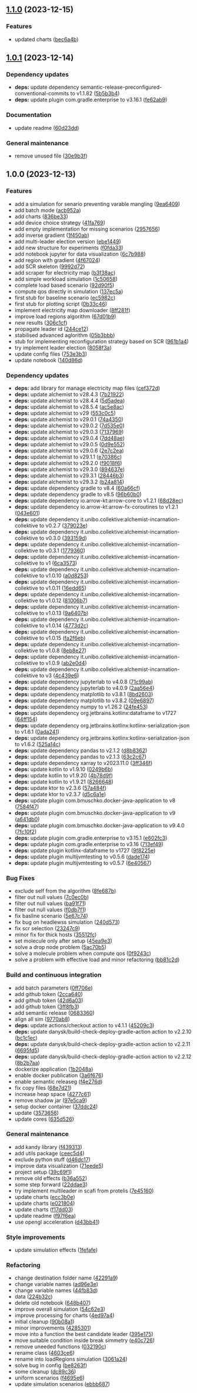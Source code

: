 ## [1.1.0](https://github.com/nicolasfara/reconfiguration-experiments/compare/1.0.1...1.1.0) (2023-12-15)


### Features

* updated charts ([bec6a4b](https://github.com/nicolasfara/reconfiguration-experiments/commit/bec6a4b4aef24a5e40b71644ab2fdf60d21653b8))

## [1.0.1](https://github.com/nicolasfara/reconfiguration-experiments/compare/1.0.0...1.0.1) (2023-12-14)


### Dependency updates

* **deps:** update dependency semantic-release-preconfigured-conventional-commits to v1.1.82 ([5b5b3b4](https://github.com/nicolasfara/reconfiguration-experiments/commit/5b5b3b49c15e90c1f260b3f6bab4d96f76a82026))
* **deps:** update plugin com.gradle.enterprise to v3.16.1 ([fe62ab9](https://github.com/nicolasfara/reconfiguration-experiments/commit/fe62ab9d0901047f73adf5e279e923df4e9b0e36))


### Documentation

* update readme ([60d23dd](https://github.com/nicolasfara/reconfiguration-experiments/commit/60d23dd576c667361defd226ab87c8163a8e7e98))


### General maintenance

* remove unused file ([30e9b3f](https://github.com/nicolasfara/reconfiguration-experiments/commit/30e9b3f39087d107c6f3b090f47db4080f835d85))

## 1.0.0 (2023-12-13)


### Features

* add a simulation for senario preventing varable mangling ([9ea6409](https://github.com/nicolasfara/reconfiguration-experiments/commit/9ea640907d1e230a9d6742bcda53eb17e3d59caf))
* add batch mode ([acb952a](https://github.com/nicolasfara/reconfiguration-experiments/commit/acb952a324db0186fd5e1ef9e86be23eb535b630))
* add charts ([836be33](https://github.com/nicolasfara/reconfiguration-experiments/commit/836be338590ef1940634057e8666b822ef952de7))
* add device choice strategy ([41fa769](https://github.com/nicolasfara/reconfiguration-experiments/commit/41fa769987f23713e43cb9f012a6f1fe6099ee89))
* add empty implementation for missing scenarios ([2957656](https://github.com/nicolasfara/reconfiguration-experiments/commit/2957656b94aaae98fb31d2055d89240339ffd157))
* add inverse gradient ([1f450ab](https://github.com/nicolasfara/reconfiguration-experiments/commit/1f450ab7a7940f38b21757ee76da8157294c4612))
* add multi-leader election version ([ebe1449](https://github.com/nicolasfara/reconfiguration-experiments/commit/ebe1449f546376f271f0eaa5750e6f9f166c5e76))
* add new structure for experiments ([f0fda33](https://github.com/nicolasfara/reconfiguration-experiments/commit/f0fda3317336e87c0a3150cd56f439a52a692677))
* add notebook jupyter for data visualization ([6c7b988](https://github.com/nicolasfara/reconfiguration-experiments/commit/6c7b9882141c9bfbb1d040927c2764432a807f53))
* add region with gradient ([4f67024](https://github.com/nicolasfara/reconfiguration-experiments/commit/4f670241df4d4ebc07ad482308155c20f876bd77))
* add SCR skeleton ([9992d72](https://github.com/nicolasfara/reconfiguration-experiments/commit/9992d727460941ac439b0989d2b1af0d38fb04d3))
* add scraper for electricity map ([b3f38ac](https://github.com/nicolasfara/reconfiguration-experiments/commit/b3f38ac0c8242546210439caa101a484eb8ddee2))
* add simple workload simulation ([1c50658](https://github.com/nicolasfara/reconfiguration-experiments/commit/1c5065874a1efa0d9e8d2d46cbd348235157ed72))
* complete load based scenario ([92d90f5](https://github.com/nicolasfara/reconfiguration-experiments/commit/92d90f500fa61a98f40cd43fe1f3d8ea867e4b10))
* compute qos directly in simulation ([137ec5a](https://github.com/nicolasfara/reconfiguration-experiments/commit/137ec5afd71f7f76e555dc6677ea9fbc821ea7bf))
* first stub for baseline scenario ([ec5982c](https://github.com/nicolasfara/reconfiguration-experiments/commit/ec5982c4612aa23084eea18dcd06120dd12a80a8))
* first stub for plotting script ([0b33c46](https://github.com/nicolasfara/reconfiguration-experiments/commit/0b33c46239809e8760f0f49a9f0a00d6d565803c))
* implement electricity map downloader ([8ff281f](https://github.com/nicolasfara/reconfiguration-experiments/commit/8ff281f4c10f558db158ae6d4d4af678fdf0db92))
* improve load regions algorithm ([67d01b9](https://github.com/nicolasfara/reconfiguration-experiments/commit/67d01b963d0f385290307933033a0dff0ef3e8ee))
* new results ([306c1cf](https://github.com/nicolasfara/reconfiguration-experiments/commit/306c1cfe996ddf0c035257d7f05e008f1bc243d0))
* propagate leader id ([244ce12](https://github.com/nicolasfara/reconfiguration-experiments/commit/244ce1219b3348b568811457b3cfcdbce5393a40))
* stabilised advanced aglorithm ([05b3bbb](https://github.com/nicolasfara/reconfiguration-experiments/commit/05b3bbb269c0fae510cfd29c017df4a5960a1d4e))
* stub for implementing reconfiguration strategy based on SCR ([961b1a4](https://github.com/nicolasfara/reconfiguration-experiments/commit/961b1a4b08a04546852618f62f1ac3c7946d8fa2))
* try implement leader election ([8058f3a](https://github.com/nicolasfara/reconfiguration-experiments/commit/8058f3a87e57c52a5cdd4dffeb2577b0610f7302))
* update config files ([753e3b3](https://github.com/nicolasfara/reconfiguration-experiments/commit/753e3b330070c166f430cf429290a2966731c005))
* update notebook ([140d86d](https://github.com/nicolasfara/reconfiguration-experiments/commit/140d86d349836c9a80062d87011c5c84b1a0aa43))


### Dependency updates

* **deps:** add library for manage electricity map files ([cef372d](https://github.com/nicolasfara/reconfiguration-experiments/commit/cef372d5ab4a563c633ba7a3308da51b0a099211))
* **deps:** update alchemist to v28.4.3 ([7b21922](https://github.com/nicolasfara/reconfiguration-experiments/commit/7b21922ab5edc36201cee696349b40dc25ea99a1))
* **deps:** update alchemist to v28.4.4 ([5d5adea](https://github.com/nicolasfara/reconfiguration-experiments/commit/5d5adea760baa6321b776113f7edd659d5f6b6b5))
* **deps:** update alchemist to v28.5.4 ([ac5e8ac](https://github.com/nicolasfara/reconfiguration-experiments/commit/ac5e8ac040321a3afbb5e496406058291ed32ffc))
* **deps:** update alchemist to v29 ([553c0c5](https://github.com/nicolasfara/reconfiguration-experiments/commit/553c0c52145ca1a51f94c43fcff6499fcbbb9d7f))
* **deps:** update alchemist to v29.0.1 ([74a4350](https://github.com/nicolasfara/reconfiguration-experiments/commit/74a4350a3415bf1e675b5741fdce201fddecf08c))
* **deps:** update alchemist to v29.0.2 ([7d535e0](https://github.com/nicolasfara/reconfiguration-experiments/commit/7d535e0e96f9c960e562f2ea60f339f6e8fe18a7))
* **deps:** update alchemist to v29.0.3 ([7137969](https://github.com/nicolasfara/reconfiguration-experiments/commit/7137969aeae8e42afb333edcc16d76c0b6879500))
* **deps:** update alchemist to v29.0.4 ([7dd48ae](https://github.com/nicolasfara/reconfiguration-experiments/commit/7dd48aea773e07e92b3406223dbd0c29c6de8a71))
* **deps:** update alchemist to v29.0.5 ([0d9e552](https://github.com/nicolasfara/reconfiguration-experiments/commit/0d9e552bdb41c22a7ae125044f01dd9a93fe7b1e))
* **deps:** update alchemist to v29.0.6 ([2e7c2ea](https://github.com/nicolasfara/reconfiguration-experiments/commit/2e7c2eaccb2cb3d6aef10131f9f800e2fe584e76))
* **deps:** update alchemist to v29.1.1 ([e70386c](https://github.com/nicolasfara/reconfiguration-experiments/commit/e70386c8494d211cd98775af02e75215e0dc102f))
* **deps:** update alchemist to v29.2.0 ([f9018f6](https://github.com/nicolasfara/reconfiguration-experiments/commit/f9018f697714f15e5cc0c0a205e2ed9b3f36330f))
* **deps:** update alchemist to v29.3.0 ([894637e](https://github.com/nicolasfara/reconfiguration-experiments/commit/894637e6faef33d9b3564f83a1b4ad9653c1cecc))
* **deps:** update alchemist to v29.3.1 ([28446b3](https://github.com/nicolasfara/reconfiguration-experiments/commit/28446b3cfb9ea9d2357c1af454b176be09def9aa))
* **deps:** update alchemist to v29.3.2 ([b24a814](https://github.com/nicolasfara/reconfiguration-experiments/commit/b24a81430cdf7746dfa2fc7246bfd9a78574d5e5))
* **deps:** update dependency gradle to v8.4 ([60a66cf](https://github.com/nicolasfara/reconfiguration-experiments/commit/60a66cf828bbe027aa2ef62f6fa4d1f844701b18))
* **deps:** update dependency gradle to v8.5 ([96b60b0](https://github.com/nicolasfara/reconfiguration-experiments/commit/96b60b03f71c93192dcfbb812b430ea07f4ba9b2))
* **deps:** update dependency io.arrow-kt:arrow-core to v1.2.1 ([68d28ec](https://github.com/nicolasfara/reconfiguration-experiments/commit/68d28ec45440dcda80ba826dd4f5147610e813d4))
* **deps:** update dependency io.arrow-kt:arrow-fx-coroutines to v1.2.1 ([043e601](https://github.com/nicolasfara/reconfiguration-experiments/commit/043e601cad661ed5d4427e0cdcd45120bd894d42))
* **deps:** update dependency it.unibo.collektive:alchemist-incarnation-collektive to v0.2.7 ([379023e](https://github.com/nicolasfara/reconfiguration-experiments/commit/379023e842469d6069e2a2446563f699a0eb9928))
* **deps:** update dependency it.unibo.collektive:alchemist-incarnation-collektive to v0.3.0 ([393159d](https://github.com/nicolasfara/reconfiguration-experiments/commit/393159d5571cf6abbb0bc6b3090a6b07624d960c))
* **deps:** update dependency it.unibo.collektive:alchemist-incarnation-collektive to v0.3.1 ([1779360](https://github.com/nicolasfara/reconfiguration-experiments/commit/1779360a7510d3fdecfc1d651909306d4dc92884))
* **deps:** update dependency it.unibo.collektive:alchemist-incarnation-collektive to v1 ([6ca3573](https://github.com/nicolasfara/reconfiguration-experiments/commit/6ca35735e57604b356b979f61422f45949d703a7))
* **deps:** update dependency it.unibo.collektive:alchemist-incarnation-collektive to v1.0.10 ([a0d8253](https://github.com/nicolasfara/reconfiguration-experiments/commit/a0d82537ab21d7089eecb8e5f1005f192a2d4214))
* **deps:** update dependency it.unibo.collektive:alchemist-incarnation-collektive to v1.0.11 ([16edd65](https://github.com/nicolasfara/reconfiguration-experiments/commit/16edd65aec7a92c5caae0fe4bf79b7f4a0525e64))
* **deps:** update dependency it.unibo.collektive:alchemist-incarnation-collektive to v1.0.12 ([81006b7](https://github.com/nicolasfara/reconfiguration-experiments/commit/81006b709c39e3ea7e46188964af598534e404c8))
* **deps:** update dependency it.unibo.collektive:alchemist-incarnation-collektive to v1.0.13 ([9a6407b](https://github.com/nicolasfara/reconfiguration-experiments/commit/9a6407bd03de60b65091f0f1ad11c759a389c3da))
* **deps:** update dependency it.unibo.collektive:alchemist-incarnation-collektive to v1.0.14 ([4773d2c](https://github.com/nicolasfara/reconfiguration-experiments/commit/4773d2c7d0d2c91fb754d876f17da9742330ca1d))
* **deps:** update dependency it.unibo.collektive:alchemist-incarnation-collektive to v1.0.15 ([fa2f6eb](https://github.com/nicolasfara/reconfiguration-experiments/commit/fa2f6eb5754ade58cf12a2ccfc3c163de025c598))
* **deps:** update dependency it.unibo.collektive:alchemist-incarnation-collektive to v1.0.8 ([8eb8e27](https://github.com/nicolasfara/reconfiguration-experiments/commit/8eb8e2778a1041038296777bc0ea1e0a05054549))
* **deps:** update dependency it.unibo.collektive:alchemist-incarnation-collektive to v1.0.9 ([ab2e0d4](https://github.com/nicolasfara/reconfiguration-experiments/commit/ab2e0d43d7a9d0547f76106fd5d8a5ef45a15feb))
* **deps:** update dependency it.unibo.collektive:alchemist-incarnation-collektive to v3 ([4c439e6](https://github.com/nicolasfara/reconfiguration-experiments/commit/4c439e61fb2c7a620b38f3d710966e88d71f7be5))
* **deps:** update dependency jupyterlab to v4.0.8 ([71c99ab](https://github.com/nicolasfara/reconfiguration-experiments/commit/71c99ab79e70e0f893719c5312d1661ef373d358))
* **deps:** update dependency jupyterlab to v4.0.9 ([2aa56e4](https://github.com/nicolasfara/reconfiguration-experiments/commit/2aa56e48209ca5d05009dbbcaa10ebc99536818d))
* **deps:** update dependency matplotlib to v3.8.1 ([8bd2603](https://github.com/nicolasfara/reconfiguration-experiments/commit/8bd26036b2d5d7cd3d5d431aeb24ea44ec660c06))
* **deps:** update dependency matplotlib to v3.8.2 ([09e6897](https://github.com/nicolasfara/reconfiguration-experiments/commit/09e68978b0c672b588567c8ba4d4155c18b4871e))
* **deps:** update dependency numpy to v1.26.2 ([24fe453](https://github.com/nicolasfara/reconfiguration-experiments/commit/24fe453e81520ff8c637f28e28ea1b4bbdef6e66))
* **deps:** update dependency org.jetbrains.kotlinx:dataframe to v1727 ([64ff154](https://github.com/nicolasfara/reconfiguration-experiments/commit/64ff1548906ae2babc0caa2d5bbab218439613ce))
* **deps:** update dependency org.jetbrains.kotlinx:kotlinx-serialization-json to v1.6.1 ([0ada241](https://github.com/nicolasfara/reconfiguration-experiments/commit/0ada241ef53ef6a66d5c7fe15d70ee56bb1a0b68))
* **deps:** update dependency org.jetbrains.kotlinx:kotlinx-serialization-json to v1.6.2 ([525a14c](https://github.com/nicolasfara/reconfiguration-experiments/commit/525a14c6e038852dc27aabf01c4641fe6a13bb25))
* **deps:** update dependency pandas to v2.1.2 ([d8b8362](https://github.com/nicolasfara/reconfiguration-experiments/commit/d8b836252c19af214715b860f19a8bf60d6a760a))
* **deps:** update dependency pandas to v2.1.3 ([63c2c67](https://github.com/nicolasfara/reconfiguration-experiments/commit/63c2c67faf1caa74578076db8638eb1fea16bcca))
* **deps:** update dependency xarray to v2023.11.0 ([3ff346f](https://github.com/nicolasfara/reconfiguration-experiments/commit/3ff346f14d92bfe96412892a7c6533a7175e575b))
* **deps:** update kotlin to v1.9.10 ([0249b6b](https://github.com/nicolasfara/reconfiguration-experiments/commit/0249b6b2dd575aa0de53b814a30c88d8f83bed02))
* **deps:** update kotlin to v1.9.20 ([4b78d9f](https://github.com/nicolasfara/reconfiguration-experiments/commit/4b78d9febcdd379ffb9c3af4e1d04efed2579442))
* **deps:** update kotlin to v1.9.21 ([8266648](https://github.com/nicolasfara/reconfiguration-experiments/commit/82666482292daa22b8f58c5c09a8c15c152ee98c))
* **deps:** update ktor to v2.3.6 ([57a484f](https://github.com/nicolasfara/reconfiguration-experiments/commit/57a484f6b878d6da2c5f7c0eba0df1c753139fef))
* **deps:** update ktor to v2.3.7 ([d5c6a1e](https://github.com/nicolasfara/reconfiguration-experiments/commit/d5c6a1e26bad6fe74cdca649c426fa3428054abb))
* **deps:** update plugin com.bmuschko.docker-java-application to v8 ([7584f47](https://github.com/nicolasfara/reconfiguration-experiments/commit/7584f47798f2fe31a35fafaf55e13e3a90b615ad))
* **deps:** update plugin com.bmuschko.docker-java-application to v9 ([a641db0](https://github.com/nicolasfara/reconfiguration-experiments/commit/a641db0334758e0c1f2815254b2315024d1798cb))
* **deps:** update plugin com.bmuschko.docker-java-application to v9.4.0 ([7fc10f2](https://github.com/nicolasfara/reconfiguration-experiments/commit/7fc10f215b7074caf323bd4b94acab13daf4a762))
* **deps:** update plugin com.gradle.enterprise to v3.15.1 ([e602fc3](https://github.com/nicolasfara/reconfiguration-experiments/commit/e602fc38b51914c58cbeb8a8c38c4a1980766f57))
* **deps:** update plugin com.gradle.enterprise to v3.16 ([713ef49](https://github.com/nicolasfara/reconfiguration-experiments/commit/713ef49037fb843c6519feb12fe75f53ae97e38c))
* **deps:** update plugin kotlinx-dataframe to v1727 ([9f8225e](https://github.com/nicolasfara/reconfiguration-experiments/commit/9f8225e30aa0a16d3cc522231963fcd7ddc29850))
* **deps:** update plugin multijvmtesting to v0.5.6 ([dade174](https://github.com/nicolasfara/reconfiguration-experiments/commit/dade174712c34bc72e8fe211e78b754da0c1e4a7))
* **deps:** update plugin multijvmtesting to v0.5.7 ([6e40567](https://github.com/nicolasfara/reconfiguration-experiments/commit/6e405671952a10e80d0b7225dfa362e9b88ffa6a))


### Bug Fixes

* exclude self from the algorithm ([8fe687b](https://github.com/nicolasfara/reconfiguration-experiments/commit/8fe687b9b9ef873bd37d14d94e6f857f3842b8c3))
* filter out null values ([7c0ec0b](https://github.com/nicolasfara/reconfiguration-experiments/commit/7c0ec0b8e94a292933c8fcc281f0b9836bff5b43))
* filter out null values ([ba91f71](https://github.com/nicolasfara/reconfiguration-experiments/commit/ba91f7160c76200eb20df645ecb36ffc21409b86))
* filter out null values ([f0db7f1](https://github.com/nicolasfara/reconfiguration-experiments/commit/f0db7f1544659debf1a87bd2d98bbd53e30cbea2))
* fix basline scenario ([5e67c74](https://github.com/nicolasfara/reconfiguration-experiments/commit/5e67c74bb523078f11b43addc0cb4063de623d0d))
* fix bug on headlewss simulation ([240d573](https://github.com/nicolasfara/reconfiguration-experiments/commit/240d573df4a6268706febd388cef2325f76227c8))
* fix scr selection ([23247c9](https://github.com/nicolasfara/reconfiguration-experiments/commit/23247c98b81c1483b698c686b6e2c1b62d35b50d))
* minor fix for thick hosts ([35512fc](https://github.com/nicolasfara/reconfiguration-experiments/commit/35512fcf6d8e5aaade9f78afb8f2ffa86a31b7bb))
* set molecule only after setup ([45ea9e3](https://github.com/nicolasfara/reconfiguration-experiments/commit/45ea9e3e61afe95f26771dc5891ca200f8a6255c))
* solve a drop node problem ([5ac70b5](https://github.com/nicolasfara/reconfiguration-experiments/commit/5ac70b5eaec5a8965fd892482b3e87980765f3f2))
* solve a molecule problem when compute qos ([0f9243c](https://github.com/nicolasfara/reconfiguration-experiments/commit/0f9243cfe1c6cb6814a4412824ced4e6dbdbbeed))
* solve a problem with effective load and minor refactoring ([bb81c2d](https://github.com/nicolasfara/reconfiguration-experiments/commit/bb81c2d5b7f2c62870dc5f33bf786326df47d595))


### Build and continuous integration

* add batch parameters ([0ff706e](https://github.com/nicolasfara/reconfiguration-experiments/commit/0ff706e7a8757f0a10803499ea34696524d8a134))
* add github token ([2cca640](https://github.com/nicolasfara/reconfiguration-experiments/commit/2cca640fb18e8d63795432880dd5e6c237a950de))
* add github token ([42d6a03](https://github.com/nicolasfara/reconfiguration-experiments/commit/42d6a032e36b43cfab7576e5c7e85564ec483d33))
* add github token ([3ff8fb3](https://github.com/nicolasfara/reconfiguration-experiments/commit/3ff8fb355f116656c002c0642aae6f60fd40ac2f))
* add semantic release ([0683360](https://github.com/nicolasfara/reconfiguration-experiments/commit/06833606995e9332339aae77cc2920f58fdf91dd))
* align all sim ([9770ab8](https://github.com/nicolasfara/reconfiguration-experiments/commit/9770ab8f98d3ff70e3cc504d6998ec96d30a1b4e))
* **deps:** update actions/checkout action to v4.1.1 ([45209c3](https://github.com/nicolasfara/reconfiguration-experiments/commit/45209c31ed6f1261150ea427eb8cb8a046ec40f0))
* **deps:** update danysk/build-check-deploy-gradle-action action to v2.2.10 ([bc1c1ec](https://github.com/nicolasfara/reconfiguration-experiments/commit/bc1c1ecea2176414507b9598fc759a35762c8f3b))
* **deps:** update danysk/build-check-deploy-gradle-action action to v2.2.11 ([6695fd5](https://github.com/nicolasfara/reconfiguration-experiments/commit/6695fd534876cbaa5d195e71d50746c1e2d7919b))
* **deps:** update danysk/build-check-deploy-gradle-action action to v2.2.12 ([8b2b7aa](https://github.com/nicolasfara/reconfiguration-experiments/commit/8b2b7aa48f0a2d718037e157515b2e5fca4cb093))
* dockerize application ([1b2048a](https://github.com/nicolasfara/reconfiguration-experiments/commit/1b2048a9a3d23537f90cd1111446657c918ba1a0))
* enable docker publication ([3a6f676](https://github.com/nicolasfara/reconfiguration-experiments/commit/3a6f67639064ca37acd9e2a2e7d7ebd810e66090))
* enable semantic releaseg ([f4e276d](https://github.com/nicolasfara/reconfiguration-experiments/commit/f4e276d4e3e192ca9c81fea0a7a4a0bffcda0588))
* fix copy files ([68e7d21](https://github.com/nicolasfara/reconfiguration-experiments/commit/68e7d21d1a8a97581b05df0b2cca1c8328a0da05))
* increase heap space ([4277c61](https://github.com/nicolasfara/reconfiguration-experiments/commit/4277c61bfb6607d51ef8d682b83e392088985613))
* remove shadow jar ([97e5ca9](https://github.com/nicolasfara/reconfiguration-experiments/commit/97e5ca9f9079ba844b530e3b8202c8f86d6d4d45))
* setup docker container ([37ddc24](https://github.com/nicolasfara/reconfiguration-experiments/commit/37ddc2406209420b2d21e6a4762319f1af4bf264))
* update ([3573656](https://github.com/nicolasfara/reconfiguration-experiments/commit/3573656380a00825eb0bcf3246683f7351452352))
* update cores ([635d526](https://github.com/nicolasfara/reconfiguration-experiments/commit/635d526414deea977799ee5d8d8f645bc9e19eab))


### General maintenance

* add kandy library ([f439313](https://github.com/nicolasfara/reconfiguration-experiments/commit/f439313afd3981c6f27e5e0502b30ff409a73045))
* add utils package ([ceec5d4](https://github.com/nicolasfara/reconfiguration-experiments/commit/ceec5d43ba09e650da8dbd7b56d68160f19c55b8))
* exclude python stuff ([d46dc17](https://github.com/nicolasfara/reconfiguration-experiments/commit/d46dc173141fd4f5da8022d16b9cae23153c261c))
* improve data visualization ([71eede5](https://github.com/nicolasfara/reconfiguration-experiments/commit/71eede5e6f7b1536c8e636044cc7ea5ba8640e25))
* project setup ([39c69f1](https://github.com/nicolasfara/reconfiguration-experiments/commit/39c69f1338cbae549d9c333ded0736cd8b2b46c8))
* remove old effects ([b36a552](https://github.com/nicolasfara/reconfiguration-experiments/commit/b36a55271864b5c0907ae523cdc0756c31d294fc))
* some step forward ([22ddae3](https://github.com/nicolasfara/reconfiguration-experiments/commit/22ddae3bc3b8f7d2e4c459f4f70363ebd4a9a379))
* try implement multileader in scafi from protelis ([7e45160](https://github.com/nicolasfara/reconfiguration-experiments/commit/7e451600d9c9b53fac8dc2c500e250864894043c))
* update charts ([ecc3b0e](https://github.com/nicolasfara/reconfiguration-experiments/commit/ecc3b0e7143b8c94372531e0674d9d15c6c7de34))
* update charts ([e021804](https://github.com/nicolasfara/reconfiguration-experiments/commit/e021804594cf86ea6ff7031b6f22a537a9d17587))
* update charts ([f17dd03](https://github.com/nicolasfara/reconfiguration-experiments/commit/f17dd03335a060bbec8f461fab760727054bb739))
* update readme ([f97f6ea](https://github.com/nicolasfara/reconfiguration-experiments/commit/f97f6ea84871dcb81647f2a45aeb7aaf20382fbf))
* use opengl acceleration ([d43bb41](https://github.com/nicolasfara/reconfiguration-experiments/commit/d43bb41504f8c53e894efb2edb9182a963149a01))


### Style improvements

* update simulation effects ([1fefafe](https://github.com/nicolasfara/reconfiguration-experiments/commit/1fefafecba7c34ae7a224aac4dbaa1c509d20fa7))


### Refactoring

* change destination folder name ([42291a9](https://github.com/nicolasfara/reconfiguration-experiments/commit/42291a91f4aee2cdfee62490cabf7806498fc75d))
* change variable names ([ad96e3e](https://github.com/nicolasfara/reconfiguration-experiments/commit/ad96e3e6bcf828578ea1d4286523abbf89d4ffa2))
* change variable names ([44fb83d](https://github.com/nicolasfara/reconfiguration-experiments/commit/44fb83d8bddc5decd9a1e9aee6e850b7e94123b3))
* data ([224b32c](https://github.com/nicolasfara/reconfiguration-experiments/commit/224b32c0e4384592643cddd876812bdf0cffb220))
* delete old notebook ([648b407](https://github.com/nicolasfara/reconfiguration-experiments/commit/648b407206c3c61cdb7a3bbd4b4aa3c418a65948))
* improve overall simulation ([54c62e3](https://github.com/nicolasfara/reconfiguration-experiments/commit/54c62e3b67c6689716e2f84dc35a04928af46ab7))
* improve processing for charts ([4ed97a4](https://github.com/nicolasfara/reconfiguration-experiments/commit/4ed97a41219d127c455d48f40cc9293d3f5f8385))
* initial cleanup ([90b08a1](https://github.com/nicolasfara/reconfiguration-experiments/commit/90b08a12b1ed0c1f4bf6bf93a01d7a99d8b10d1e))
* minor improvements ([4285301](https://github.com/nicolasfara/reconfiguration-experiments/commit/42853010222c214e52e27e5f53ba54a0eb9cbfb3))
* move into a function the best candidate leader ([395e175](https://github.com/nicolasfara/reconfiguration-experiments/commit/395e175e083326ca3172b7b15d2007307d52a8cb))
* move suitable condition inside break simmetry ([e40c726](https://github.com/nicolasfara/reconfiguration-experiments/commit/e40c726336f44a94713371ac60ad50e89c068f60))
* remove uneeded functions ([032190c](https://github.com/nicolasfara/reconfiguration-experiments/commit/032190c03919f6db8f84abbc1be7dc1cdf5f8175))
* rename class ([4603ce6](https://github.com/nicolasfara/reconfiguration-experiments/commit/4603ce6f7c6f3b953f69438ba8b0ffd854efca3b))
* rename into loadRegions simulation ([3061a24](https://github.com/nicolasfara/reconfiguration-experiments/commit/3061a24ab94956077f3cc6f4f87a97aba4d68074))
* solve bug in config ([be8263f](https://github.com/nicolasfara/reconfiguration-experiments/commit/be8263fa291734d128b490b3f8342d66f82a62d9))
* some cleanup ([dc89c36](https://github.com/nicolasfara/reconfiguration-experiments/commit/dc89c36dcb0f7b1e43f33a80da1f10502af8cc98))
* uniform scenarios ([f4695e6](https://github.com/nicolasfara/reconfiguration-experiments/commit/f4695e675300e827dbb83748b01b7eb3013677f6))
* update simulation scenarios ([ebbb687](https://github.com/nicolasfara/reconfiguration-experiments/commit/ebbb687464a94def87c027af82e7cb7cc6053f20))

